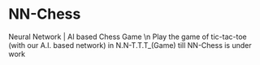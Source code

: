 # NN-Chess
Neural Network | AI based Chess Game \n
Play the game of tic-tac-toe (with our A.I. based network) in N.N-T.T.T_(Game) till NN-Chess is under work
